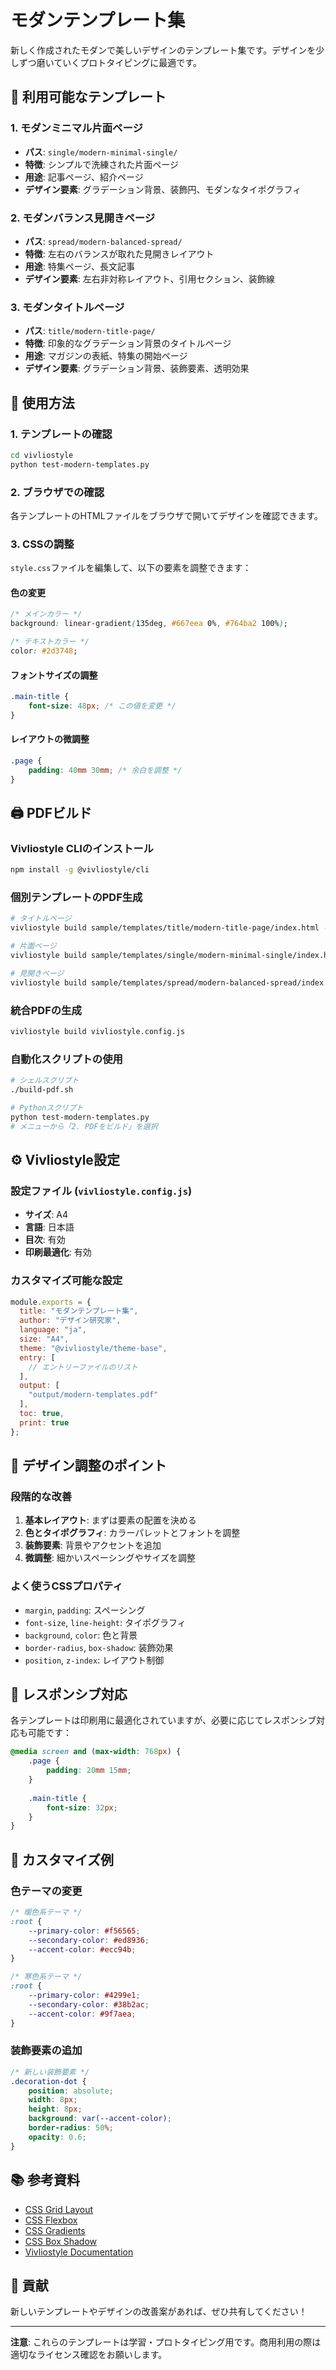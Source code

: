 # モダンテンプレート集

新しく作成されたモダンで美しいデザインのテンプレート集です。デザインを少しずつ磨いていくプロトタイピングに最適です。

## 🎨 利用可能なテンプレート

### 1. モダンミニマル片面ページ
- **パス**: `single/modern-minimal-single/`
- **特徴**: シンプルで洗練された片面ページ
- **用途**: 記事ページ、紹介ページ
- **デザイン要素**: グラデーション背景、装飾円、モダンなタイポグラフィ

### 2. モダンバランス見開きページ
- **パス**: `spread/modern-balanced-spread/`
- **特徴**: 左右のバランスが取れた見開きレイアウト
- **用途**: 特集ページ、長文記事
- **デザイン要素**: 左右非対称レイアウト、引用セクション、装飾線

### 3. モダンタイトルページ
- **パス**: `title/modern-title-page/`
- **特徴**: 印象的なグラデーション背景のタイトルページ
- **用途**: マガジンの表紙、特集の開始ページ
- **デザイン要素**: グラデーション背景、装飾要素、透明効果

## 🚀 使用方法

### 1. テンプレートの確認
```bash
cd vivliostyle
python test-modern-templates.py
```

### 2. ブラウザでの確認
各テンプレートのHTMLファイルをブラウザで開いてデザインを確認できます。

### 3. CSSの調整
`style.css`ファイルを編集して、以下の要素を調整できます：

#### 色の変更
```css
/* メインカラー */
background: linear-gradient(135deg, #667eea 0%, #764ba2 100%);

/* テキストカラー */
color: #2d3748;
```

#### フォントサイズの調整
```css
.main-title {
    font-size: 48px; /* この値を変更 */
}
```

#### レイアウトの微調整
```css
.page {
    padding: 40mm 30mm; /* 余白を調整 */
}
```

## 🖨️ PDFビルド

### Vivliostyle CLIのインストール
```bash
npm install -g @vivliostyle/cli
```

### 個別テンプレートのPDF生成
```bash
# タイトルページ
vivliostyle build sample/templates/title/modern-title-page/index.html -o output/title-page.pdf

# 片面ページ
vivliostyle build sample/templates/single/modern-minimal-single/index.html -o output/single-page.pdf

# 見開きページ
vivliostyle build sample/templates/spread/modern-balanced-spread/index.html -o output/spread-page.pdf
```

### 統合PDFの生成
```bash
vivliostyle build vivliostyle.config.js
```

### 自動化スクリプトの使用
```bash
# シェルスクリプト
./build-pdf.sh

# Pythonスクリプト
python test-modern-templates.py
# メニューから「2. PDFをビルド」を選択
```

## ⚙️ Vivliostyle設定

### 設定ファイル (`vivliostyle.config.js`)
- **サイズ**: A4
- **言語**: 日本語
- **目次**: 有効
- **印刷最適化**: 有効

### カスタマイズ可能な設定
```javascript
module.exports = {
  title: "モダンテンプレート集",
  author: "デザイン研究家",
  language: "ja",
  size: "A4",
  theme: "@vivliostyle/theme-base",
  entry: [
    // エントリーファイルのリスト
  ],
  output: [
    "output/modern-templates.pdf"
  ],
  toc: true,
  print: true
};
```

## 🔧 デザイン調整のポイント

### 段階的な改善
1. **基本レイアウト**: まずは要素の配置を決める
2. **色とタイポグラフィ**: カラーパレットとフォントを調整
3. **装飾要素**: 背景やアクセントを追加
4. **微調整**: 細かいスペーシングやサイズを調整

### よく使うCSSプロパティ
- `margin`, `padding`: スペーシング
- `font-size`, `line-height`: タイポグラフィ
- `background`, `color`: 色と背景
- `border-radius`, `box-shadow`: 装飾効果
- `position`, `z-index`: レイアウト制御

## 📱 レスポンシブ対応

各テンプレートは印刷用に最適化されていますが、必要に応じてレスポンシブ対応も可能です：

```css
@media screen and (max-width: 768px) {
    .page {
        padding: 20mm 15mm;
    }
    
    .main-title {
        font-size: 32px;
    }
}
```

## 🎯 カスタマイズ例

### 色テーマの変更
```css
/* 暖色系テーマ */
:root {
    --primary-color: #f56565;
    --secondary-color: #ed8936;
    --accent-color: #ecc94b;
}

/* 寒色系テーマ */
:root {
    --primary-color: #4299e1;
    --secondary-color: #38b2ac;
    --accent-color: #9f7aea;
}
```

### 装飾要素の追加
```css
/* 新しい装飾要素 */
.decoration-dot {
    position: absolute;
    width: 8px;
    height: 8px;
    background: var(--accent-color);
    border-radius: 50%;
    opacity: 0.6;
}
```

## 📚 参考資料

- [CSS Grid Layout](https://developer.mozilla.org/ja/docs/Web/CSS/CSS_Grid_Layout)
- [CSS Flexbox](https://developer.mozilla.org/ja/docs/Web/CSS/CSS_Flexible_Box_Layout)
- [CSS Gradients](https://developer.mozilla.org/ja/docs/Web/CSS/gradient)
- [CSS Box Shadow](https://developer.mozilla.org/ja/docs/Web/CSS/box-shadow)
- [Vivliostyle Documentation](https://vivliostyle.org/)

## 🤝 貢献

新しいテンプレートやデザインの改善案があれば、ぜひ共有してください！

---

**注意**: これらのテンプレートは学習・プロトタイピング用です。商用利用の際は適切なライセンス確認をお願いします。
